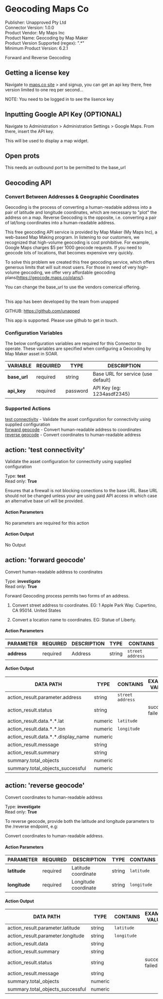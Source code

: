 [comment]: # "Auto-generated SOAR connector documentation"
# Geocoding Maps Co

Publisher: Unapproved Pty Ltd  
Connector Version: 1.0.0  
Product Vendor: My Maps Inc  
Product Name: Geocoding by Map Maker  
Product Version Supported (regex): ".\*"  
Minimum Product Version: 6.2.1  

Forward and Reverse Geocoding

[comment]: # "File: README.md"
[comment]: # ""
[comment]: # "Copyright (c) Unapped, 2024"
[comment]: # ""
[comment]: # "Licensed under the Apache License, Version 2.0 (the 'License');"
[comment]: # "you may not use this file except in compliance with the License."
[comment]: # "You may obtain a copy of the License at"
[comment]: # ""
[comment]: # "    http://www.apache.org/licenses/LICENSE-2.0"
[comment]: # ""
[comment]: # "Unless required by applicable law or agreed to in writing, software distributed under"
[comment]: # "the License is distributed on an 'AS IS' BASIS, WITHOUT WARRANTIES OR CONDITIONS OF ANY KIND,"
[comment]: # "either express or implied. See the License for the specific language governing permissions"
[comment]: # "and limitations under the License."
[comment]: # ""
## Getting a license key

Navigate to [maps.co site](https://geocode.maps.co/join/) \> and signup, you can get an api key there, free version limited to one req per second...

NOTE: You need to be logged in to see the lisence key

## Inputting Google API Key (OPTIONAL)

Navigate to Administration \> Administration Settings \> Google Maps. From there, insert the API key.

This will be used to display a map widget.

## Open prots

This needs an outbound port to be permitted to the base_url

## Geocoding API

### Convert Between Addresses & Geographic Coordinates

Geocoding is the process of converting a human-readable address into a pair of latitude and longitude coordinates, which are necessary to "plot" the address on a map. Reverse Geocoding is the opposite, i.e. converting a pair of lat/long coordinates into a human-readable address.

This free geocoding API service is provided by Map Maker (My Maps Inc), a web-based Map Making program. In listening to our customers, we recognized that high-volume geocoding is cost prohibitive. For example, Google Maps charges $5 per 1000 geocode requests. If you need to geocode lots of locations, that becomes expensive very quickly.

To solve this problem we created this free geocoding service, which offers generous limits that will suit most users. For those in need of very high-volume geocoding, we offer very affordable geocoding plans(https://geocode.maps.co/plans/).

You can change the base_url to use the vendors comerical offering.</p>
<p></br>This app has been developed by the team from unapped

GITHUB: https://github.com/unapped

This app is supported. Please use github to get in touch.


### Configuration Variables
The below configuration variables are required for this Connector to operate.  These variables are specified when configuring a Geocoding by Map Maker asset in SOAR.

VARIABLE | REQUIRED | TYPE | DESCRIPTION
-------- | -------- | ---- | -----------
**base_url** |  required  | string | Base URL for service (use default)
**api_key** |  required  | password | API Key (eg: 1234asdf2345)

### Supported Actions  
[test connectivity](#action-test-connectivity) - Validate the asset configuration for connectivity using supplied configuration  
[forward geocode](#action-forward-geocode) - Convert human-readable address to coordinates  
[reverse geocode](#action-reverse-geocode) - Convert coordinates to human-readable address  

## action: 'test connectivity'
Validate the asset configuration for connectivity using supplied configuration

Type: **test**  
Read only: **True**

Ensures that a firewall is not blocking conections to the base URL.
Base URL should not be changed unless your are using paid API access in which case an alternative base url will be provided.

#### Action Parameters
No parameters are required for this action

#### Action Output
No Output  

## action: 'forward geocode'
Convert human-readable address to coordinates

Type: **investigate**  
Read only: **True**

Forward Geocoding process permits two forms of an address.
1) Convert street address to coordinates.
EG: 1 Apple Park Way. Cupertino, CA 95014. United States

2) Convert a location name to coordinates.
EG: Statue of Liberty.

#### Action Parameters
PARAMETER | REQUIRED | DESCRIPTION | TYPE | CONTAINS
--------- | -------- | ----------- | ---- | --------
**address** |  required  | Address | string |  `street address` 

#### Action Output
DATA PATH | TYPE | CONTAINS | EXAMPLE VALUES
--------- | ---- | -------- | --------------
action_result.parameter.address | string |  `street address`  |  
action_result.status | string |  |   success  failed 
action_result.data.\*.\*.lat | numeric |  `latitude`  |  
action_result.data.\*.\*.lon | numeric |  `longitude`  |  
action_result.data.\*.\*.display_name | numeric |  |  
action_result.message | string |  |  
action_result.summary | string |  |  
summary.total_objects | numeric |  |  
summary.total_objects_successful | numeric |  |    

## action: 'reverse geocode'
Convert coordinates to human-readable address

Type: **investigate**  
Read only: **True**

To reverse geocode, provide both the latitude and longitude parameters to the /reverse endpoint, e.g:

Convert coordinates to human-readable address.

#### Action Parameters
PARAMETER | REQUIRED | DESCRIPTION | TYPE | CONTAINS
--------- | -------- | ----------- | ---- | --------
**latitude** |  required  | Latitude coordinate | string |  `latitude` 
**longitude** |  required  | Longitude coordinate | string |  `longitude` 

#### Action Output
DATA PATH | TYPE | CONTAINS | EXAMPLE VALUES
--------- | ---- | -------- | --------------
action_result.parameter.latitude | string |  `latitude`  |  
action_result.parameter.longitude | string |  `longitude`  |  
action_result.data | string |  |  
action_result.summary | string |  |  
action_result.status | string |  |   success  failed 
action_result.message | string |  |  
summary.total_objects | numeric |  |  
summary.total_objects_successful | numeric |  |  